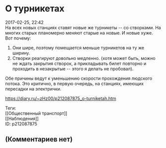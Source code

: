 О турникетах
============

  
2017-02-25, 22:42  
 На всех новых станциях ставят новые же турникеты -- со створками. На многих старых планомерно меняют старые на новые. И новые хуже. Вот почему:   
   
 1. Они шире, поэтому помещается меньше турникетов на ту же ширину.   
 2. Створки реагируют довольно медленно. (хотя может быть, можно не ждать закрытия створок, а прикладывать билет повторно и проходить в незакрытые -- этого я делать не пробовал).   
   
 Обе причины ведут к уменьшению скорости прохождения людского потока. Это критично, в первую очередь, на станциях, имеющих пересадки на электрички.   
  
<https://diary.ru/~zHz00/p212087875_o-turniketah.htm>  
  
Теги:  
[[Общественный транспорт]]  
[[Наблюдения]]  
ID: p212087875  


(Комментариев нет)
------------------